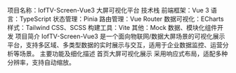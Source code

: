 项目名称：IofTV-Screen-Vue3 大屏可视化平台
技术栈
前端框架：Vue 3
语言：TypeScript
状态管理：Pinia
路由管理：Vue Router
数据可视化：ECharts
样式：Tailwind CSS、SCSS
构建工具：Vite
其他：Mock 数据、模块化组件开发
项目简介
IofTV-Screen-Vue3 是一个面向物联网/数据大屏场景的可视化展示平台，支持多区域、多类型数据的实时展示与交互，适用于企业数据监控、运营分析等场景。
主要功能及细化描述
首页大屏可视化展示
采用响应式布局，适配多种分辨率，支持自动缩放。
